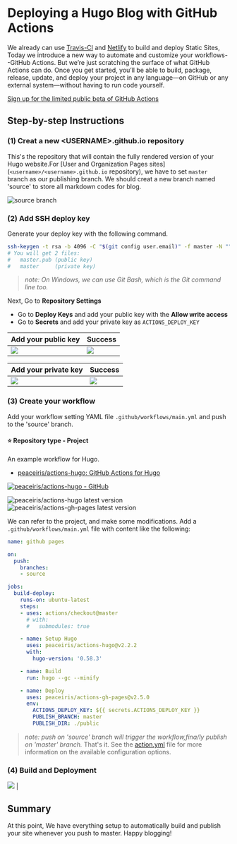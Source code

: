 # Deploying a Hugo Blog with GitHub Actions

We already can use [Travis-CI](https://travis-ci.org) and [Netlify](https://www.netlify.com) to build and deploy Static Sites, Today we introduce a new way to automate and customize your workflows--GitHub Actions. But we’re just scratching the surface of what GitHub Actions can do. Once you get started, you’ll be able to build, package, release, update, and deploy your project in any language—on GitHub or any external system—without having to run code yourself.

[Sign up for the limited public beta of GitHub Actions](https://github.com/features/actions)

## Step-by-step Instructions

### (1)  Creat a new \<USERNAME\>.github.io repository
This's the repository that will contain the fully rendered version of your Hugo website.For [User and Organization Pages sites] (`<username>/<username>.github.io` repository), we have to set `master` branch as our publishing branch.
We should creat a new branch named 'source' to store all markdown codes for blog.

![source branch](https://f000.backblazeb2.com/file/canicula/ImgURL/source+branch.png)

### (2) Add SSH deploy key

Generate your deploy key with the following command.

```sh
ssh-keygen -t rsa -b 4096 -C "$(git config user.email)" -f master -N ""
# You will get 2 files:
#   master.pub (public key)
#   master     (private key)
```
>_note: On Windows, we can use Git Bash, which is the Git command line too._

Next, Go to **Repository Settings**

- Go to **Deploy Keys** and add your public key with the **Allow write access**
- Go to **Secrets** and add your private key as `ACTIONS_DEPLOY_KEY`

| Add your public key | Success |
|---|---|
| ![](https://f000.backblazeb2.com/file/canicula/ImgURL/deploy-keys-1.jpg) | ![](https://f000.backblazeb2.com/file/canicula/ImgURL/deploy-keys-2.jpg) |

| Add your private key | Success |
|---|---|
| ![](https://f000.backblazeb2.com/file/canicula/ImgURL/secrets-1.jpg) | ![](https://f000.backblazeb2.com/file/canicula/ImgURL/secrets-2.jpg) |

### (3) Create your workflow

Add your workflow setting YAML file `.github/workflows/main.yml` and push to the 'source' branch.
#### ⭐️ Repository type - Project

An example workflow for Hugo.

- [peaceiris/actions-hugo: GitHub Actions for Hugo](https://github.com/peaceiris/actions-hugo)

[![peaceiris/actions-hugo - GitHub](https://gh-card.dev/repos/peaceiris/actions-hugo.svg?fullname)](https://github.com/peaceiris/actions-hugo)

![peaceiris/actions-hugo latest version](https://img.shields.io/github/release/peaceiris/actions-hugo.svg?label=peaceiris%2Factions-hugo)
![peaceiris/actions-gh-pages latest version](https://img.shields.io/github/release/peaceiris/actions-gh-pages.svg?label=peaceiris%2Factions-gh-pages)

We can refer to the project, and make some modifications. Add a `.github/workflows/main.yml` file with content like the following:
```yaml
name: github pages

on:
  push:
    branches:
    - source

jobs:
  build-deploy:
    runs-on: ubuntu-latest
    steps:
    - uses: actions/checkout@master
      # with:
      #   submodules: true

    - name: Setup Hugo
      uses: peaceiris/actions-hugo@v2.2.2
      with:
        hugo-version: '0.58.3'

    - name: Build
      run: hugo --gc --minify

    - name: Deploy
      uses: peaceiris/actions-gh-pages@v2.5.0
      env:
        ACTIONS_DEPLOY_KEY: ${{ secrets.ACTIONS_DEPLOY_KEY }}
        PUBLISH_BRANCH: master
        PUBLISH_DIR: ./public

```
>_note: push on 'source' branch will trigger the workflow,fina/ly publish on 'master' branch._
That's it. See the [action.yml](https://help.github.com/en/github/automating-your-workflow-with-github-actions/workflow-syntax-for-github-actions) file for more information on the available configuration options.

### (4) Build and Deployment
![](https://f000.backblazeb2.com/file/canicula/ImgURL/deploy.png) |

## Summary

At this point, We have everything setup to automatically build and publish your site whenever you push to master. 
Happy blogging!


